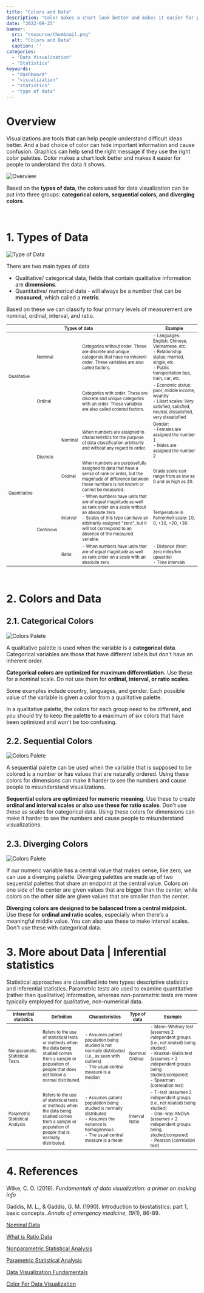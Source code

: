 ```yaml
---
title: "Colors and Data"
description: "Color makes a chart look better and makes it easier for people to understand the data it shows. Based on the types of data, the colors used for data visualization can be put into three groups: categorical colors, sequential colors, and diverging colors."
date: "2022-09-25"
banner:
  src: "resource/thumbnail.png"
  alt: "Colors and Data"
  caption: ''
categories:
  - "Data Visualization"
  - "Statistics"
keywords:
  - "dashboard"
  - "visualization"
  - "statistics"
  - "type of data"
---
```


# Overview

Visualizations are tools that can help people understand difficult ideas better. And a bad choice of color can hide important information and cause confusion. Graphics can help send the right message if they use the right color palettes. Color makes a chart look better and makes it easier for people to understand the data it shows.

![Overview](resource/background.png)


Based on the **types of data**, the colors used for data visualization can be put into three groups: **categorical colors, sequential colors, and diverging colors**.

<br>

# 1. Types of Data

![Type of Data](resource/types-of-data.png)

There are two main types of data

- Qualitative/ categorical data, fields that contain qualitative information are **dimensions**. 
- Quantitative/ numerical data - will always be a number that can be **measured**, which called a **metric**.

Based on these we can classify to four primary levels of measurement are nominal, ordinal, interval, and ratio.


<table style="overflow-x:auto; font-size: 0.8em">
   <thead>
      <tr>
         <th colspan="4" >Types of data</th>
         <th>Example</th>
      </tr>
   </thead>
   <tbody>
      <tr>
         <td rowspan="2" >Qualitative</td>
         <td colspan="2" >Nominal</td>
         <td>Categories without order. These are discrete and unique categories that have no inherent order. These variables are also called factors.</td>
         <td>- Languages: English,  Chinese, Vietnamese, etc.<br>
         - Relationship status: married, single, etc.<br>
         - Public transportation bus, train, car, etc.</td>
      </tr>
      <tr>
         <td colspan="2" >Ordinal</td>
         <td>Categories with order. These are discrete and unique categories with an order. These variables are also called ordered factors.</td>
         <td>
         - Economic status: poor, middle income, wealthy<br>
         - Likert scales: Very satisfied, satisfied, neutral, dissatisfied, very dissatisfied</td>
      </tr>
      <tr>
         <td rowspan="4" >Quantitative</td>
         <td rowspan="2" >Discrete</td>
         <td>Nominal</td>
         <td>When numbers are assigned to characteristics for the purpose of data classification arbitrarily and without any regard to order.</td>
         <td>Gender: <br>
          - Females are assigned the number 1 <br>
          - Males are assigned the number 2</td>
      </tr>
      <tr>
         <td>Ordinal</td>
         <td>When numbers are purposefully assigned to data that have a sense of rank or order, but the magnitude of difference between those numbers is not known or cannot be measured.</td>
         <td>Grade score can range from as low as 0 and as high as 20.</td>
      </tr>
      <tr>
         <td rowspan="2" >Continous</td>
         <td>Interval</td>
         <td>
          - When numbers have units that are of equal magnitude as well as rank order on a scale without an absolute zero<br>
          - Scales of this type can have an arbitrarily assigned "zero", but it will not correspond to an absence of the measured variable. </td>
         <td>Temperature in Fahrenheit scale: 10, 0, +10, +20, +30.</td>
      </tr>
      <tr>
         <td>Ratio</td>
         <td>- When numbers have units that are of equal magnitude as well as rank order on a scale with an absolute zero</td>
         <td>
          - Distance (from zero miles/km upwards)</br>
          - Time intervals</td>
      </tr>
   </tbody>
</table>

<br>


# 2. Colors and Data

## 2.1. Categorical Colors
![Colors Palete](resource/categorical-colors.png)

A qualitative palette is used when the variable is a **categorical data**.  Categorical variables are those that have different labels but don't have an inherent order. 

**Categorical colors are optimized for maximum differentiation.** Use these for a nominal scale. Do not use them for **ordinal, interval, or ratio scales**. 

Some examples include country, languages, and gender. Each possible value of the variable is given a color from a qualitative palette.

In a qualitative palette, the colors for each group need to be different, and you should try to keep the palette to a maximum of six colors that have been optimized and won't be too confusing.

## 2.2. Sequential Colors

![Colors Palete](resource/sequential-colors.png)

A sequential palette can be used when the variable that is supposed to be colored is a number or has values that are naturally ordered. Using these colors for dimensions can make it harder to see the numbers and cause people to misunderstand visualizations.

**Sequential colors are optimized for numeric meaning**. Use these to create **ordinal and interval scales or also use these for ratio scales**. Don't use these as scales for categorical data. Using these colors for dimensions can make it harder to see the numbers and cause people to misunderstand visualizations.

## 2.3. Diverging Colors

![Colors Palete](resource/diverging-colors.png)

If our numeric variable has a central value that makes sense, like zero, we can use a diverging palette. Diverging palettes are made up of two sequential palettes that share an endpoint at the central value. Colors on one side of the center are given values that are bigger than the center, while colors on the other side are given values that are smaller than the center.

**Diverging colors are designed to be balanced from a central midpoint.** Use these for **ordinal and ratio scales**, especially when there's a meaningful middle value. You can also use these to make interval scales. Don't use these with categorical data.

# 3. More about Data | Inferential statistics

Statistical approaches are classified into two types: descriptive statistics and inferential statistics. Parametric tests are used to examine quantitative (rather than qualitative) information, whereas non-parametric tests are more typically employed for qualitative, non-numerical data.

<table style="overflow-x:auto; font-size: 0.8em">
   <thead>
      <tr>
         <th>Inferential statistics	</th>
         <th>Definition</th>
         <th>Characteristics</th>
         <th>Type of data</th>
         <th>Example</th>
      </tr>
   </thead>
   <tbody>
      <tr>
         <td>Nonparametic Statistical Tests</td>
         <td>Refers to the use of statistical tests or methods when the data being studied comes from a sample or population of people that does not follow a normal distributed.</td>
         <td>
         - Assumes patient population being studied is not normally distributed (i.e., as seen with outliers)<br>
         - The usual central measure is a median</td>
         <td>
         Nominal<br>
         Ordinal</td>
         <td>
         - Mann-Whitney test (assumes 2 independent groups (i.e., not related) being studied)<br>
         - Kruskal-Wallis test (assumes > 2 independent groups being studied/compared)<br>
         - Spearman (correlation test)
         </td>
      </tr>
      <tr>
         <td>Parametric Statistical Analysis</td>
         <td>Refers to the use of statistical tests or methods when the data being studied comes from a sample or population of people that is normally distributed.</td>
         <td>
         - Assumes patient population being studied is normally distributed<br>
         - Assumes the variance is homogeneous <br>
         - The usual central measure is a mean</td>
         <td>
         Interval<br>
         Ratio</td>
         <td>
          - T-test (assumes 2 independent groups (i.e., not related) being studied)<br>
          - One-way ANOVA (assumes > 2 independent groups being studied/compared)<br>
          - Pearson (correlation test)</td>
      </tr>
   </tbody>
</table>

# 4. References

Wilke, C. O. (2019). *Fundamentals of data visualization: a primer on making info*

Gaddis, M. L., & Gaddis, G. M. (1990). Introduction to biostatistics: part 1, basic concepts. *Annals of emergency medicine*, *19*(1), 86-89.

[Nominal Data](https://www.ebmconsult.com/articles/nominal-data)

[What is Ratio Data](https://careerfoundry.com/en/blog/data-analytics/what-is-ratio-data/)

[Nonparametric Statistical Analysis](https://www.ebmconsult.com/articles/nonparametric-statistical-analysis)

[Parametric Statistical Analysis](https://www.ebmconsult.com/articles/parametric-statistical-analysis)

[Data Visualization Fundamentals](https://spectrum.adobe.com/page/data-visualization-fundamentals/)

[Color For Data Visualization](https://spectrum.adobe.com/page/color-for-data-visualization/)